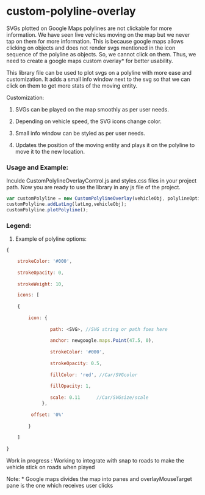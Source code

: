 # custom-polyline-overlay
SVGs plotted on Google Maps polylines are not clickable for more information. We have seen live vehicles moving on the map but we never tap on them for more information. This is because google maps allows clicking on objects and does not render svgs mentioned in the icon sequence of the polyline as objects. So, we cannot click on them. Thus, we need to create a google maps custom overlay* for better usability. 

This library file can be used to plot svgs on a polyline with more ease and customization. It adds a small info window next to the svg so that we can click on them to get more stats of the moving entity. 

Customization: 

1. SVGs can be played on the map smoothly as per user needs.

2. Depending on vehicle speed, the SVG icons change color.

3. Small info window can be styled as per user needs.

4. Updates the position of the moving entity and plays it on the polyline to move it to the new location.

### Usage and Example:

Inculde CustomPolylineOverlayControl.js and styles.css files in your project path. Now you are ready to use the library in any js file of the project.

```javascript
var customPolyline = new CustomPolylineOverlay(vehicleObj, polylineOptions, mapObj);
customPolyline.addLatLng(latLng,vehicleObj);
customPolyline.plotPolyline();
```

### Legend:

1. Example of polyline options:

```javascript
{

	strokeColor: '#000',
	
  	strokeOpacity: 0,
	
  	strokeWeight: 10,

	icons: [
	
	{
      		
		icon: {
       
       			path: <SVG>, //SVG string or path foes here
			
        		anchor: newgoogle.maps.Point(47.5, 0),
			
       			strokeColor: '#000',
			
        		strokeOpacity: 0.5,
			
        		fillColor: 'red', //Car/SVGcolor
			
       			fillOpacity: 1,
			
        		scale: 0.11      //Car/SVGsize/scale
     		 },
			
		 offset: '0%'
		 
    	}
	
  	]
	
}
```

Work in progress : Working to integrate with snap to roads to make the vehicle stick on roads when played


Note: * Google maps divides the map into panes and overlayMouseTarget pane is the one which receives user clicks
